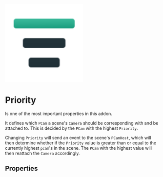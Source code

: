 <img src="./assets/icons/feature-priority.svg" height="256" width="256"/>

# Priority
Is one of the most important properties in this addon.


It defines which `PCam` a scene's `Camera` should be corresponding with and be attached to. This is decided by the `PCam` with the highest `Priority`.


Changing `Priority` will send an event to the scene's `PCamHost`, which will then determine whether if the `Priority` value is greater than or equal to the currently highest `pcam`'s in the scene. The `PCam` with the highest value will then reattach the `Camera` accordingly.


## Properties 
<Property propertyName="Priority" propertyType="int" propertyDefault="0">
<template v-slot:propertyDescription>

Determines which `PCam` is currently active. The one with the highest priority will be what decides what `PCam` a scene's `Camera` is attached to.

Modifying this is also what triggers a tween between different `PCams`. See the [Priority](../priority) and [Tween](../tween) page for more details.

</template>
<template v-slot:setMethod>

`void` set_priority (`int` priority)

</template>
<template v-slot:setExample>

::: details Example
```gdscript
pcam.set_priority(10)
```
:::

</template>
<template v-slot:getMethod>

`int` get_priority()

</template>
<template v-slot:getExample>

::: details Example
```gdscript
pcam.get_priority()
```
:::

</template>
</Property>

<Property propertyName="Priority Override" propertyType="bool" propertyDefault="false">
<template v-slot:propertyDescription>

To quickly preview a `PCam` without adjusting its `Priority`, this property allows the selected `PCam` to ignore the `Priority` system altogether and forcefully become the active one.
It's partly designed to work within the [Viewfinder](./viewfinder), and will be disabled when running a build export of the game.

</template>

</Property>